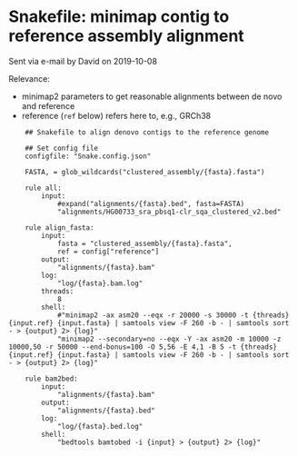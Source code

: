 # Snakefile: minimap contig to reference assembly alignment

Sent via e-mail by David on 2019-10-08

Relevance:
  - minimap2 parameters to get reasonable alignments between de novo and reference
  - reference (`ref` below) refers here to, e.g., GRCh38


```
    ## Snakefile to align denovo contigs to the reference genome

    ## Set config file
    configfile: "Snake.config.json"

    FASTA, = glob_wildcards("clustered_assembly/{fasta}.fasta")

    rule all:
        input:
            #expand("alignments/{fasta}.bed", fasta=FASTA)
            "alignments/HG00733_sra_pbsq1-clr_sqa_clustered_v2.bed"

    rule align_fasta:
        input:
            fasta = "clustered_assembly/{fasta}.fasta",
            ref = config["reference"]
        output:
            "alignments/{fasta}.bam"
        log:
            "log/{fasta}.bam.log"
        threads:
            8
        shell:
            #"minimap2 -ax asm20 --eqx -r 20000 -s 30000 -t {threads} {input.ref} {input.fasta} | samtools view -F 260 -b - | samtools sort - > {output} 2> {log}"
            "minimap2 --secondary=no --eqx -Y -ax asm20 -m 10000 -z 10000,50 -r 50000 --end-bonus=100 -O 5,56 -E 4,1 -B 5 -t {threads} {input.ref} {input.fasta} | samtools view -F 260 -b - | samtools sort - > {output} 2> {log}"

    rule bam2bed:
        input:
            "alignments/{fasta}.bam"
        output:
            "alignments/{fasta}.bed"
        log:
            "log/{fasta}.bed.log"
        shell:
            "bedtools bamtobed -i {input} > {output} 2> {log}"

```
